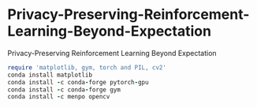# Privacy-Preserving-Reinforcement-Learning-Beyond-Expectation
Privacy-Preserving Reinforcement Learning Beyond Expectation

```ruby
require 'matplotlib, gym, torch and PIL, cv2'
conda install matplotlib
conda install -c conda-forge pytorch-gpu
conda install -c conda-forge gym
conda install -c menpo opencv
```
